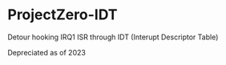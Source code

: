 # ProjectZero-IDT
Detour hooking IRQ1 ISR through IDT (Interupt Descriptor Table)

Depreciated as of 2023

